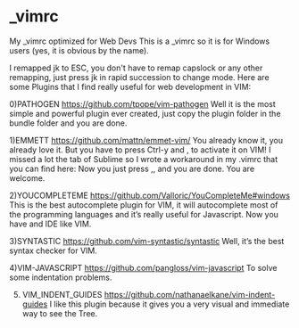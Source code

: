 # _vimrc
My _vimrc optimized for Web Devs
This is a _vimrc so it is for Windows users (yes, it is obvious by the name).

I remapped jk to ESC, you don't have to remap capslock or any other remapping, just press jk in rapid succession to change mode.
Here are some Plugins that I find really useful for web development in VIM:

0)PATHOGEN
https://github.com/tpope/vim-pathogen
Well it is the most simple and powerful plugin ever created, just copy the plugin folder in the bundle folder and you are done.

1)EMMETT
https://github.com/mattn/emmet-vim/
You already know it, you already love it. But you have to press Ctrl-y and , to activate it on VIM!
I missed a lot the tab of Sublime so I wrote a workaround in my .vimrc that you can find here:
Now you just press ,, and you are done. You are welcome.

2)YOUCOMPLETEME
https://github.com/Valloric/YouCompleteMe#windows
This is the best autocomplete plugin for VIM, it will autocomplete most of the programming languages and it’s really useful for Javascript. Now you have and IDE like VIM.

3)SYNTASTIC
https://github.com/vim-syntastic/syntastic
Well, it’s the best syntax checker for VIM.

4)VIM-JAVASCRIPT
 https://github.com/pangloss/vim-javascript
To solve some indentation problems.

5) VIM_INDENT_GUIDES
https://github.com/nathanaelkane/vim-indent-guides
I like this plugin because it gives you a very visual and immediate way to see the Tree.
